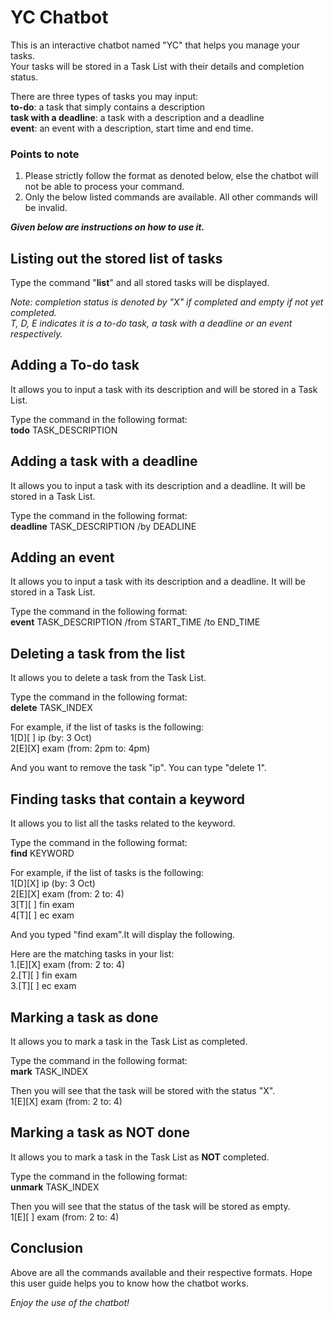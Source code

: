# YC Chatbot

This is an interactive chatbot named "YC" that helps you manage your tasks.  
Your tasks will be stored in a Task List with their details and completion status.  
  
There are three types of tasks you may input:  
**to-do**: a task that simply contains a description  
**task with a deadline**: a task with a description and a deadline  
**event**: an event with a description, start time and end time. 

### Points to note
1. Please strictly follow the format as denoted below, else the chatbot will not be able to process your command.
2. Only the below listed commands are available. All other commands will be invalid.

_**Given below are instructions on how to use it.**_

## Listing out the stored list of tasks
Type the command "**list**" and all stored tasks will be displayed.  
  
*Note: completion status is denoted by "X" if completed and empty if not yet completed.  
T, D, E indicates it is a to-do task, a task with a deadline or an event respectively.*

## Adding a To-do task
It allows you to input a task with its description and will be stored in a Task List.  
  
Type the command in the following format:  
**todo** TASK_DESCRIPTION

## Adding a task with a deadline
It allows you to input a task with its description and a deadline. It will be stored in a Task List.  
  
Type the command in the following format:  
**deadline** TASK_DESCRIPTION /by DEADLINE

## Adding an event 
It allows you to input a task with its description and a deadline. It will be stored in a Task List.  

Type the command in the following format:  
**event** TASK_DESCRIPTION /from START_TIME /to END_TIME

## Deleting a task from the list
It allows you to delete a task from the Task List.  

Type the command in the following format:  
**delete** TASK_INDEX

For example, if the list of tasks is the following:  
1[D][ ] ip (by: 3 Oct)  
2[E][X] exam (from: 2pm to: 4pm)
  
And you want to remove the task "ip". You can type "delete 1".

## Finding tasks that contain a keyword
It allows you to list all the tasks related to the keyword.  

Type the command in the following format:  
**find** KEYWORD  
  
For example, if the list of tasks is the following:  
1[D][X] ip (by: 3 Oct)  
2[E][X] exam (from: 2 to: 4)  
3[T][ ] fin exam  
4[T][ ] ec exam  
  
And you typed "find exam".It will display the following.  
  
Here are the matching tasks in your list:  
1.[E][X] exam (from: 2 to: 4)  
2.[T][ ] fin exam  
3.[T][ ] ec exam  

## Marking a task as done
It allows you to mark a task in the Task List as completed.  

Type the command in the following format:  
**mark** TASK_INDEX  
  
Then you will see that the task will be stored with the status "X".  
1[E][X] exam (from: 2 to: 4)

## Marking a task as NOT done
It allows you to mark a task in the Task List as **NOT** completed.  

Type the command in the following format:  
**unmark** TASK_INDEX  
  
Then you will see that the status of the task will be stored as empty.  
1[E][ ] exam (from: 2 to: 4)

## Conclusion
Above are all the commands available and their respective formats. Hope this user guide helps you to know how the chatbot works.  
  
*Enjoy the use of the chatbot!*
